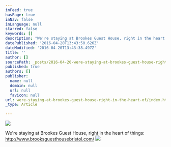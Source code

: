 ```yaml
---
inFeed: true
hasPage: true
inNav: false
inLanguage: null
starred: false
keywords: []
description: "We're staying at Brookes Guest House, right in the heart of things: http://www.brooksguesthousebristol.com/"
datePublished: '2016-04-20T13:43:50.626Z'
dateModified: '2016-04-20T13:43:38.497Z'
title: ''
author: []
sourcePath: _posts/2016-04-20-were-staying-at-brookes-guest-house-right-in-the-heart-of.md
published: true
authors: []
publisher:
  name: null
  domain: null
  url: null
  favicon: null
url: were-staying-at-brookes-guest-house-right-in-the-heart-of/index.html
_type: Article

---
```

![](https://the-grid-user-content.s3-us-west-2.amazonaws.com/6ff7ad6f-dc3e-4256-bff5-96eb1d7513d4.jpg)

We're staying at Brookes Guest House, right in the heart of things: http://www.brooksguesthousebristol.com/
![](https://the-grid-user-content.s3-us-west-2.amazonaws.com/b0dc10bb-c243-41d1-987a-1dd524bc7b2f.png)